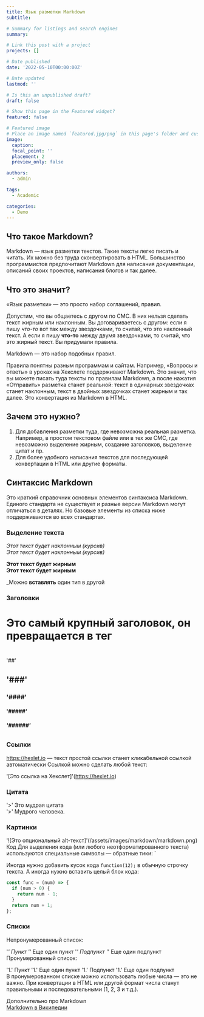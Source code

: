 ```yaml
---
title: Язык разметки Markdown
subtitle: 

# Summary for listings and search engines
summary: 

# Link this post with a project
projects: []

# Date published
date: '2022-05-10T00:00:00Z'

# Date updated
lastmod: ''

# Is this an unpublished draft?
draft: false

# Show this page in the Featured widget?
featured: false

# Featured image
# Place an image named `featured.jpg/png` in this page's folder and customize its options here.
image:
  caption: 
  focal_point: ''
  placement: 2
  preview_only: false

authors:
  - admin

tags:
  - Academic

categories:
  - Demo
---
```


## **Что такое Markdown?**

Markdown — язык разметки текстов. Такие тексты легко писать и читать. Их можно без труда сконвертировать в HTML. Большинство программистов предпочитают Markdown для написания документации, описаний своих проектов, написания блогов и так далее.

## **Что это значит?**

«Язык разметки» — это просто набор соглашений, правил.

Допустим, что вы общаетесь с другом по СМС. В них нельзя сделать текст жирным или наклонным. Вы договариваетесь с другом: если я пишу *что-то* вот так между звездочками, то считай, что это наклонный текст. А если я пишу **что-то** между двумя звездочками, то считай, что это жирный текст. Вы придумали правила.

Markdown — это набор подобных правил.

Правила понятны разным программам и сайтам. Например, «Вопросы и ответы» в уроках на Хекслете поддерживают Markdown. Это значит, что вы можете писать туда тексты по правилам Markdown, а после нажатия «Отправить» разметка станет реальной: текст в одинарных звездочках станет наклонным, текст в двойных звездочках станет жирным и так далее. Это конвертация из Markdown в HTML.

## **Зачем это нужно?**

1. Для добавления разметки туда, где невозможна реальная разметка. Например, в простом текстовом файле или в тех же СМС, где невозможно выделение жирным, создание заголовков, выделение цитат и пр.
2. Для более удобного написания текстов для последующей конвертации в HTML или другие форматы.

## **Синтаксис Markdown**

Это краткий справочник основных элементов синтаксиса Markdown. Единого стандарта не существует и разные версии Markdown могут отличаться в деталях. Но базовые элементы из списка ниже поддерживаются во всех стандартах.

### **Выделение текста**

*Этот текст будет наклонным (курсив)*</br>
_Этот текст будет наклонным (курсив)_

**Этот текст будет жирным**</br>
__Этот текст будет жирным__

_Можно **вставлять** один тип в другой

### **Заголовки**

# Это самый крупный заголовок, он превращается в тег <h1>

'##' <h2>
'###' <h3>
'####' <h4>
'#####' <h5>
'######' <h6>

### **Ссылки**

https://hexlet.io — текст простой ссылки станет кликабельной ссылкой автоматически
Ссылкой можно сделать любой текст:

'[Это ссылка на Хекслет]'(https://hexlet.io)

### **Цитата**

'>' Это мудрая цитата</br>
'>' Мудрого человека.

### **Картинки**

'![Это опциональный alt-текст]'(/assets/images/markdown/markdown.png)
Код
Для выделения кода (или любого неотформатированного текста) используются специальные символы — обратные тики: `

Иногда нужно добавить кусок кода `function(12);` в обычную строчку текста.
А иногда нужно вставить целый блок кода:

```javascript
const func = (num) => {
  if (num > 0) {
    return num - 1;
  }
  return num + 1;
};
```

### **Списки**

Непронумерованный список:

'*' Пункт
'*' Еще один пункт
  '*' Подпункт
  '*' Еще один подпункт</br>
Пронумерованный список:

'1.' Пункт
'1.' Еще один пункт
  '1.' Подпункт
  '1.' Еще один подпункт</br>
В пронумерованном списке можно использовать любые числа — это не важно. При конвертации в HTML или другой формат числа станут правильными и последовательными (1, 2, 3 и т.д.).

Дополнительно про Markdown</br>
[Markdown в Википедии](https://ru.wikipedia.org/wiki/Markdown)